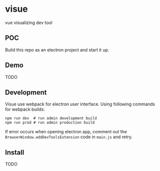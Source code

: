 # visue
vue visualizing dev tool


## POC
Build this repo as an electron project and start it up.


## Demo
TODO


## Development
Visue use webpack for electron user interface. Using following commands for webpack builds:

``` text
npm run dev  # run admin development build
npm run prod # run admin production build
```

If error occurs when opening electron app, comment out the `BrowserWindow.addDevToolsExtension` code in `main.js` and retry.

## Install
TODO
